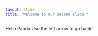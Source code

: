 ```yaml
---
layout: slide
title: "Welcome to our second slide!"
---
```

Hello Panda
Use the left arrow to go back!
